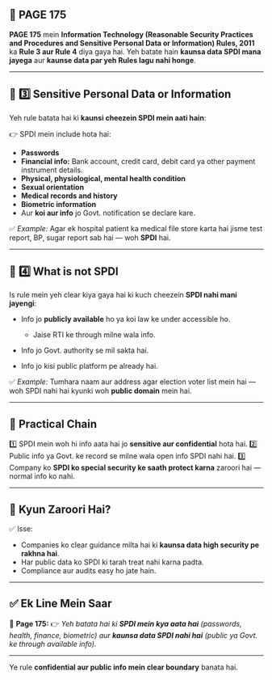 ## 📄 **PAGE 175**

**PAGE 175** mein **Information Technology (Reasonable Security Practices and Procedures and Sensitive Personal Data or Information) Rules, 2011** ka **Rule 3 aur Rule 4** diya gaya hai.
Yeh batate hain **kaunsa data SPDI mana jayega** aur **kaunse data par yeh Rules lagu nahi honge**.

---

## 🔹 **3️⃣ Sensitive Personal Data or Information**

Yeh rule batata hai ki **kaunsi cheezein SPDI mein aati hain**:

👉 SPDI mein include hota hai:

* **Passwords**
* **Financial info:** Bank account, credit card, debit card ya other payment instrument details.
* **Physical, physiological, mental health condition**
* **Sexual orientation**
* **Medical records and history**
* **Biometric information**
* Aur **koi aur info** jo Govt. notification se declare kare.

✅ *Example:* Agar ek hospital patient ka medical file store karta hai jisme test report, BP, sugar report sab hai — woh **SPDI** hai.

---

## 🔹 **4️⃣ What is not SPDI**

Is rule mein yeh clear kiya gaya hai ki kuch cheezein **SPDI nahi mani jayengi**:

* Info jo **publicly available** ho ya koi law ke under accessible ho.

  * Jaise RTI ke through milne wala info.
* Info jo Govt. authority se mil sakta hai.
* Info jo kisi public platform pe already hai.

✅ *Example:* Tumhara naam aur address agar election voter list mein hai — woh SPDI nahi hai kyunki woh **public domain** mein hai.

---

## 🧩 **Practical Chain**

1️⃣ SPDI mein woh hi info aata hai jo **sensitive aur confidential** hota hai.
2️⃣ Public info ya Govt. ke record se milne wala open info SPDI nahi hai.
3️⃣ Company ko **SPDI ko special security ke saath protect karna** zaroori hai — normal info ko nahi.

---

## 🔹 **Kyun Zaroori Hai?**

✅ Isse:

* Companies ko clear guidance milta hai ki **kaunsa data high security pe rakhna hai**.
* Har public data ko SPDI ki tarah treat nahi karna padta.
* Compliance aur audits easy ho jate hain.

---

## ✅ **Ek Line Mein Saar**

📌 **Page 175:**
👉 *Yeh batata hai ki **SPDI mein kya aata hai** (passwords, health, finance, biometric) aur **kaunsa data SPDI nahi hai** (public ya Govt. ke through available info).*

---

Ye rule **confidential aur public info mein clear boundary** banata hai.
